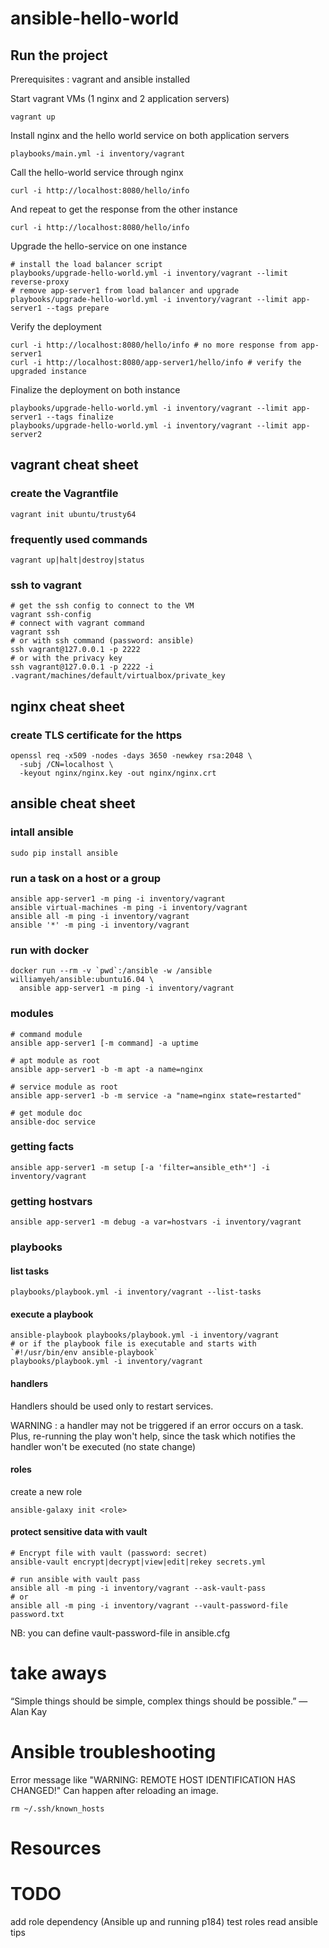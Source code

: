 # ansible-hello-world

## Run the project

Prerequisites : vagrant and ansible installed
    
Start vagrant VMs (1 nginx and 2 application servers)

    vagrant up
    
Install nginx and the hello world service on both application servers

    playbooks/main.yml -i inventory/vagrant
    
Call the hello-world service through nginx

    curl -i http://localhost:8080/hello/info
    
And repeat to get the response from the other instance

    curl -i http://localhost:8080/hello/info
    
    
Upgrade the hello-service on one instance

    # install the load balancer script
    playbooks/upgrade-hello-world.yml -i inventory/vagrant --limit reverse-proxy
    # remove app-server1 from load balancer and upgrade
    playbooks/upgrade-hello-world.yml -i inventory/vagrant --limit app-server1 --tags prepare

Verify the deployment

    curl -i http://localhost:8080/hello/info # no more response from app-server1
    curl -i http://localhost:8080/app-server1/hello/info # verify the upgraded instance

Finalize the deployment on both instance

    playbooks/upgrade-hello-world.yml -i inventory/vagrant --limit app-server1 --tags finalize
    playbooks/upgrade-hello-world.yml -i inventory/vagrant --limit app-server2


## vagrant cheat sheet

### create the Vagrantfile
    
    vagrant init ubuntu/trusty64
    
### frequently used commands
    
    vagrant up|halt|destroy|status
    
### ssh to vagrant
    
    # get the ssh config to connect to the VM
    vagrant ssh-config
    # connect with vagrant command
    vagrant ssh
    # or with ssh command (password: ansible)
    ssh vagrant@127.0.0.1 -p 2222
    # or with the privacy key
    ssh vagrant@127.0.0.1 -p 2222 -i .vagrant/machines/default/virtualbox/private_key


## nginx cheat sheet

### create TLS certificate for the https
    openssl req -x509 -nodes -days 3650 -newkey rsa:2048 \
      -subj /CN=localhost \
      -keyout nginx/nginx.key -out nginx/nginx.crt

## ansible cheat sheet

### intall ansible

    sudo pip install ansible
    
    
    
### run a task on a host or a group

    ansible app-server1 -m ping -i inventory/vagrant
    ansible virtual-machines -m ping -i inventory/vagrant
    ansible all -m ping -i inventory/vagrant
    ansible '*' -m ping -i inventory/vagrant
    
### run with docker

    docker run --rm -v `pwd`:/ansible -w /ansible williamyeh/ansible:ubuntu16.04 \
      ansible app-server1 -m ping -i inventory/vagrant

### modules

    # command module
    ansible app-server1 [-m command] -a uptime
    
    # apt module as root
    ansible app-server1 -b -m apt -a name=nginx
    
    # service module as root
    ansible app-server1 -b -m service -a "name=nginx state=restarted"
    
    # get module doc
    ansible-doc service

### getting facts

    ansible app-server1 -m setup [-a 'filter=ansible_eth*'] -i inventory/vagrant

### getting hostvars

    ansible app-server1 -m debug -a var=hostvars -i inventory/vagrant


### playbooks

#### list tasks
    playbooks/playbook.yml -i inventory/vagrant --list-tasks

#### execute a playbook
    ansible-playbook playbooks/playbook.yml -i inventory/vagrant
    # or if the playbook file is executable and starts with `#!/usr/bin/env ansible-playbook`
    playbooks/playbook.yml -i inventory/vagrant

#### handlers
    
Handlers should be used only to restart services.

WARNING :
  a handler may not be triggered if an error occurs on a task.
  Plus, re-running the play won't help, since the task which notifies the handler won't be executed (no state change)
  

#### roles

create a new role

    ansible-galaxy init <role>

#### protect sensitive data with vault

    # Encrypt file with vault (password: secret)
    ansible-vault encrypt|decrypt|view|edit|rekey secrets.yml
    
    # run ansible with vault pass
    ansible all -m ping -i inventory/vagrant --ask-vault-pass
    # or
    ansible all -m ping -i inventory/vagrant --vault-password-file password.txt
    
NB: you can define vault-password-file in ansible.cfg

# take aways

“Simple things should be simple, complex things should be possible.”
― Alan Kay


# Ansible troubleshooting


Error message like "WARNING: REMOTE HOST IDENTIFICATION HAS CHANGED!"
Can happen after reloading an image.
    
    rm ~/.ssh/known_hosts


# Resources

[Ansible up and running]: http://shop.oreilly.com/product/0636920065500.do

[ansible.cfg file entries]: https://docs.ansible.com/ansible/latest/reference_appendices/config.html

# TODO
 add role dependency (Ansible up and running p184)
 test roles
 read ansible tips